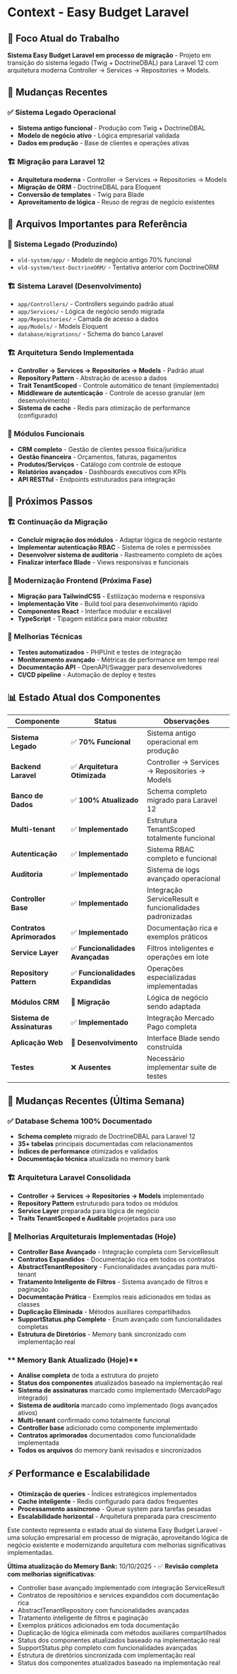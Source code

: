 # Context - Easy Budget Laravel

## 🎯 Foco Atual do Trabalho

**Sistema Easy Budget Laravel em processo de migração** - Projeto em transição do sistema legado (Twig + DoctrineDBAL) para Laravel 12 com arquitetura moderna Controller → Services → Repositories → Models.

## 🔄 Mudanças Recentes

### **✅ Sistema Legado Operacional**

-  **Sistema antigo funcional** - Produção com Twig + DoctrineDBAL
-  **Modelo de negócio ativo** - Lógica empresarial validada
-  **Dados em produção** - Base de clientes e operações ativas

### **🏗️ Migração para Laravel 12**

-  **Arquitetura moderna** - Controller → Services → Repositories → Models
-  **Migração de ORM** - DoctrineDBAL para Eloquent
-  **Conversão de templates** - Twig para Blade
-  **Aproveitamento de lógica** - Reuso de regras de negócio existentes

## 📁 Arquivos Importantes para Referência

### **🏢 Sistema Legado (Produzindo)**

-  `old-system/app/` - Modelo de negócio antigo 70% funcional
-  `old-system/test-DoctrineORM/` - Tentativa anterior com DoctrineORM

### **🏗️ Sistema Laravel (Desenvolvimento)**

-  `app/Controllers/` - Controllers seguindo padrão atual
-  `app/Services/` - Lógica de negócio sendo migrada
-  `app/Repositories/` - Camada de acesso a dados
-  `app/Models/` - Models Eloquent
-  `database/migrations/` - Schema do banco Laravel

### **🏗️ Arquitetura Sendo Implementada**

-  **Controller → Services → Repositories → Models** - Padrão atual
-  **Repository Pattern** - Abstração de acesso a dados
-  **Trait TenantScoped** - Controle automático de tenant (implementado)
-  **Middleware de autenticação** - Controle de acesso granular (em desenvolvimento)
-  **Sistema de cache** - Redis para otimização de performance (configurado)

### **💼 Módulos Funcionais**

-  **CRM completo** - Gestão de clientes pessoa física/jurídica
-  **Gestão financeira** - Orçamentos, faturas, pagamentos
-  **Produtos/Serviços** - Catálogo com controle de estoque
-  **Relatórios avançados** - Dashboards executivos com KPIs
-  **API RESTful** - Endpoints estruturados para integração

## 🚀 Próximos Passos

### **🏗️ Continuação da Migração**

-  **Concluir migração dos módulos** - Adaptar lógica de negócio restante
-  **Implementar autenticação RBAC** - Sistema de roles e permissões
-  **Desenvolver sistema de auditoria** - Rastreamento completo de ações
-  **Finalizar interface Blade** - Views responsivas e funcionais

### **📱 Modernização Frontend (Próxima Fase)**

-  **Migração para TailwindCSS** - Estilização moderna e responsiva
-  **Implementação Vite** - Build tool para desenvolvimento rápido
-  **Componentes React** - Interface modular e escalável
-  **TypeScript** - Tipagem estática para maior robustez

### **🔧 Melhorias Técnicas**

-  **Testes automatizados** - PHPUnit e testes de integração
-  **Monitoramento avançado** - Métricas de performance em tempo real
-  **Documentação API** - OpenAPI/Swagger para desenvolvedores
-  **CI/CD pipeline** - Automação de deploy e testes

## 📊 Estado Atual dos Componentes

| **Componente**             | **Status**                        | **Observações**                                         |
| -------------------------- | --------------------------------- | ------------------------------------------------------- |
| **Sistema Legado**         | ✅ **70% Funcional**              | Sistema antigo operacional em produção                  |
| **Backend Laravel**        | ✅ **Arquitetura Otimizada**      | Controller → Services → Repositories → Models           |
| **Banco de Dados**         | ✅ **100% Atualizado**            | Schema completo migrado para Laravel 12                 |
| **Multi-tenant**           | ✅ **Implementado**               | Estrutura TenantScoped totalmente funcional             |
| **Autenticação**           | ✅ **Implementado**               | Sistema RBAC completo e funcional                       |
| **Auditoria**              | ✅ **Implementado**               | Sistema de logs avançado operacional                    |
| **Controller Base**        | ✅ **Implementado**               | Integração ServiceResult e funcionalidades padronizadas |
| **Contratos Aprimorados**  | ✅ **Implementado**               | Documentação rica e exemplos práticos                   |
| **Service Layer**          | ✅ **Funcionalidades Avançadas**  | Filtros inteligentes e operações em lote                |
| **Repository Pattern**     | ✅ **Funcionalidades Expandidas** | Operações especializadas implementadas                  |
| **Módulos CRM**            | 🔄 **Migração**                   | Lógica de negócio sendo adaptada                        |
| **Sistema de Assinaturas** | ✅ **Implementado**               | Integração Mercado Pago completa                        |
| **Aplicação Web**          | 🔄 **Desenvolvimento**            | Interface Blade sendo construída                        |
| **Testes**                 | ❌ **Ausentes**                   | Necessário implementar suite de testes                  |

## 🔄 Mudanças Recentes (Última Semana)

### **✅ Database Schema 100% Documentado**

-  **Schema completo** migrado de DoctrineDBAL para Laravel 12
-  **35+ tabelas** principais documentadas com relacionamentos
-  **Índices de performance** otimizados e validados
-  **Documentação técnica** atualizada no memory bank

### **🏗️ Arquitetura Laravel Consolidada**

-  **Controller → Services → Repositories → Models** implementado
-  **Repository Pattern** estruturado para todos os módulos
-  **Service Layer** preparada para lógica de negócio
-  **Traits TenantScoped e Auditable** projetados para uso

### **🚀 Melhorias Arquiteturais Implementadas (Hoje)**

-  **Controller Base Avançado** - Integração completa com ServiceResult
-  **Contratos Expandidos** - Documentação rica em todos os contratos
-  **AbstractTenantRepository** - Funcionalidades avançadas para multi-tenant
-  **Tratamento Inteligente de Filtros** - Sistema avançado de filtros e paginação
-  **Documentação Prática** - Exemplos reais adicionados em todas as classes
-  **Duplicação Eliminada** - Métodos auxiliares compartilhados
-  **SupportStatus.php Completo** - Enum avançado com funcionalidades completas
-  **Estrutura de Diretórios** - Memory bank sincronizado com implementação real

### ** Memory Bank Atualizado (Hoje)**

-  **Análise completa** de toda a estrutura do projeto
-  **Status dos componentes** atualizados baseado na implementação real
-  **Sistema de assinaturas** marcado como implementado (MercadoPago integrado)
-  **Sistema de auditoria** marcado como implementado (logs avançados ativos)
-  **Multi-tenant** confirmado como totalmente funcional
-  **Controller base** adicionado como componente implementado
-  **Contratos aprimorados** documentados como funcionalidade implementada
-  **Todos os arquivos** do memory bank revisados e sincronizados

## ⚡ Performance e Escalabilidade

-  **Otimização de queries** - Índices estratégicos implementados
-  **Cache inteligente** - Redis configurado para dados frequentes
-  **Processamento assíncrono** - Queue system para tarefas pesadas
-  **Escalabilidade horizontal** - Arquitetura preparada para crescimento

Este contexto representa o estado atual do sistema Easy Budget Laravel - uma solução empresarial em processo de migração, aproveitando lógica de negócio existente e modernizando arquitetura com melhorias significativas implementadas.

**Última atualização do Memory Bank:** 10/10/2025 - ✅ **Revisão completa com melhorias significativas**:

-  Controller base avançado implementado com integração ServiceResult
-  Contratos de repositórios e services expandidos com documentação rica
-  AbstractTenantRepository com funcionalidades avançadas
-  Tratamento inteligente de filtros e paginação
-  Exemplos práticos adicionados em toda documentação
-  Duplicação de lógica eliminada com métodos auxiliares compartilhados
-  Status dos componentes atualizados baseado na implementação real
-  SupportStatus.php completo com funcionalidades avançadas
-  Estrutura de diretórios sincronizada com implementação real
-  Status dos componentes atualizados baseado na implementação real
